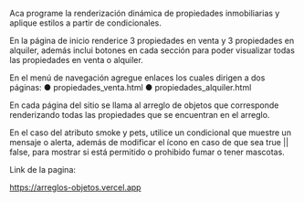 Aca programe la renderización dinámica de propiedades inmobiliarias y aplique estilos a partir
de condicionales.

En la página de inicio renderice 3 propiedades en venta y 3 propiedades
en alquiler, además inclui botones en cada sección para poder visualizar todas las
propiedades en venta o alquiler.

En el menú de navegación agregue enlaces los cuales dirigen a dos páginas:
 ● propiedades_venta.html
 ● propiedades_alquiler.html
 
 En cada página del sitio se llama al arreglo de objetos que corresponde renderizando
 todas las propiedades que se encuentran en el arreglo.
 
 En el caso del atributo smoke y pets, utilice un condicional que muestre un mensaje o
 alerta, además de modificar el ícono en caso de que sea true || false, para mostrar si está
 permitido o prohibido fumar o tener mascotas.


 Link de la pagina:

 https://arreglos-objetos.vercel.app
